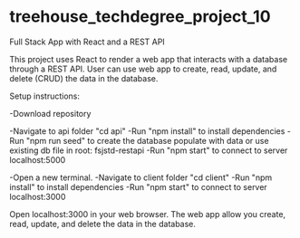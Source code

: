 # treehouse_techdegree_project_10
 Full Stack App with React and a REST API

This project uses React to render a web app that interacts with a database through a REST API. User can use web app to create, read, update, and delete (CRUD) the data in the database.

Setup instructions:

-Download repository

-Navigate to api folder "cd api"
-Run "npm install" to install dependencies
-Run "npm run seed" to create the database populate with data or use existing db file in root: fsjstd-restapi
-Run "npm start" to connect to server localhost:5000

-Open a new terminal.
-Navigate to client folder "cd client"
-Run "npm install" to install dependencies
-Run "npm start" to connect to server localhost:3000

Open localhost:3000 in your web browser. The web app allow you create, read, update, and delete the data in the database.